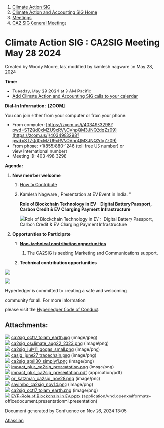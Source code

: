 1. [Climate Action SIG](index.html)
2. [Climate Action and Accounting SIG Home](Climate-Action-and-Accounting-SIG-Home_19005445.html)
3. [Meetings](Meetings_19005583.html)
4. [CA2 SIG General Meetings](CA2-SIG-General-Meetings_19006785.html)

# Climate Action SIG : CA2SIG Meeting May 28 2024

Created by Woody Moore, last modified by kamlesh nagware on May 28, 2024

**Time:**

- Tuesday, May 28 2024 at 8 AM Pacific
- [Add Climate Action and Accounting SIG calls to your calendar](https://lists.hyperledger.org/g/climate-sig/ics/invite.ics?repeatid=24572)

**Dial-In Information:  \[ZOOM]**

You can join either from your computer or from your phone:

- From computer: [https://zoom.us/j/4034983298?pwd=STZQd0xMZU9xRVVOVnpQM3JNQ2dqZz09](https://zoom.us/j/4034983298?pwd=STZQd0xMZU9xRVVOVnpQM3JNQ2dqZz09)
- From phone: +1(855)880-1246 (toll free US number) or view [International numbers](https://zoom.us/u/bAaJoyznp)
- Meeting ID: 403 498 3298

**Agenda:**

1. **New member welcome**
   
   1. [How to Contribute](https://lf-hyperledger.atlassian.net/wiki/display/CASIG/How+to+Contribute)
   2. Kamlesh Nagware , Presentation at EV Event in India. "
      
      **Role of Blockchain Technology in EV :  Digital Battery Passport, Carbon Credit &amp; EV Charging Payment Infrastructure**
      
      [![](attachments/thumbnails/19010684/19010726)](attachments/19010684/19010726.pptx)Role of Blockchain Technology in EV :  Digital Battery Passport, Carbon Credit &amp; EV Charging Payment Infrastructure
2. **Opportunities to Participate**
   
   1. **[Non-technical contribution opportunities](https://lf-hyperledger.atlassian.net/wiki/display/CASIG/Non-technical+Contribution+Opportunities)**
      
      1. The CA2SIG is seeking Marketing and Communications support.
   2. **Technical contribution opportunities**

![](https://wiki.hyperledger.org/download/attachments/29034696/Antitrustnotice.png?version=1&modificationDate=1581695654000&api=v2)

![](https://wiki.hyperledger.org/download/attachments/2392771/welcome.png?version=2&modificationDate=1572450107000&api=v2)

Hyperledger is committed to creating a safe and welcoming

community for all. For more information

please visit the [Hyperledger Code of Conduct](https://lf-hyperledger.atlassian.net/wiki/spaces/HYP/pages/19595281/Hyperledger+Code+of+Conduct).

## Attachments:

![](images/icons/bullet_blue.gif) [ca2sig\_oct17\_tolam\_earth.jpg](attachments/19010684/19010683.jpg) (image/jpeg)  
![](images/icons/bullet_blue.gif) [ca2sig\_osclimate\_aug22\_2023.png](attachments/19010684/19010685.png) (image/png)  
![](images/icons/bullet_blue.gif) [ca2sig\_july11\_gogas\_small.png](attachments/19010684/19010686.png) (image/png)  
![](images/icons/bullet_blue.gif) [casig\_june27\_tracechain.png](attachments/19010684/19010687.png) (image/png)  
![](images/icons/bullet_blue.gif) [ca2sig\_april30\_simplyfi.png](attachments/19010684/19010688.png) (image/png)  
![](images/icons/bullet_blue.gif) [impact\_plus\_ca2sig\_presentation.png](attachments/19010684/19010689.png) (image/png)  
![](images/icons/bullet_blue.gif) [impact\_plus\_ca2sig\_presentation.pdf](attachments/19010684/19010690.pdf) (application/pdf)  
![](images/icons/bullet_blue.gif) [or\_katzman\_ca2sig\_nov28.png](attachments/19010684/19010691.png) (image/png)  
![](images/icons/bullet_blue.gif) [savimbo\_ca2sig\_nov14.png](attachments/19010684/19010692.png) (image/png)  
![](images/icons/bullet_blue.gif) [ca2sig\_oct17\_tolam\_earth.png](attachments/19010684/19010693.png) (image/png)  
![](images/icons/bullet_blue.gif) [EYF-Role of Blockchain in EV.pptx](attachments/19010684/19010726.pptx) (application/vnd.openxmlformats-officedocument.presentationml.presentation)

Document generated by Confluence on Nov 26, 2024 13:05

[Atlassian](http://www.atlassian.com/)
